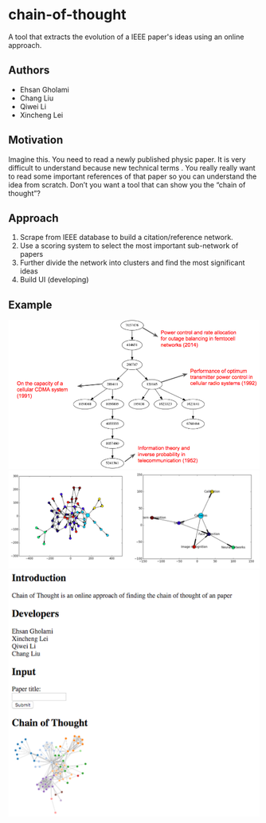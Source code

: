 # chain-of-thought
A tool that extracts the evolution of a IEEE paper's ideas using an online approach.
## Authors
* Ehsan Gholami
* Chang Liu
* Qiwei Li 
* Xincheng Lei

## Motivation
Imagine this. You need to read a newly published physic paper. It is very difficult to understand because new technical terms . You really really want to read some important references of that paper so you can understand the idea from scratch. Don’t you want a tool that can show you the “chain of thought”?

## Approach
1. Scrape from IEEE database to build a citation/reference network.
2. Use a scoring system to select the most important sub-network of papers
3. Further divide the network into clusters and find the most significant ideas
4. Build UI (developing)

## Example
![ex](example.png)
![ex](example1.png)
![ex](example2.png)